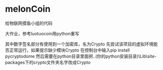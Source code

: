 # melonCoin
给物联网摸鱼小组的代码

大作业，参考luotuocoin用python重写

其中数字签名部分有使用到一个加密库，名为Crypto
先尝试该项目的虚拟环境能否正常运行，如果提示缺少模块Crypto
在控制台中输入pip install pycryptodome
然后需要在python目录里面把..(你的python安装目录)\Lib\site-packages下的crypto文件夹名字改成Crypto
